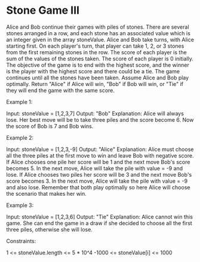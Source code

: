 # Stone Game III

Alice and Bob continue their games with piles of stones. There are several stones arranged in a row, and each stone has an associated value which is an integer given in the array stoneValue.
Alice and Bob take turns, with Alice starting first. On each player's turn, that player can take 1, 2, or 3 stones from the first remaining stones in the row.
The score of each player is the sum of the values of the stones taken. The score of each player is 0 initially.
The objective of the game is to end with the highest score, and the winner is the player with the highest score and there could be a tie. The game continues until all the stones have been taken.
Assume Alice and Bob play optimally.
Return "Alice" if Alice will win, "Bob" if Bob will win, or "Tie" if they will end the game with the same score.

Example 1:

Input: stoneValue = [1,2,3,7]
Output: "Bob"
Explanation: Alice will always lose. Her best move will be to take three piles and the score become 6. Now the score of Bob is 7 and Bob wins.

Example 2:

Input: stoneValue = [1,2,3,-9]
Output: "Alice"
Explanation: Alice must choose all the three piles at the first move to win and leave Bob with negative score.
If Alice chooses one pile her score will be 1 and the next move Bob's score becomes 5. In the next move, Alice will take the pile with value = -9 and lose.
If Alice chooses two piles her score will be 3 and the next move Bob's score becomes 3. In the next move, Alice will take the pile with value = -9 and also lose.
Remember that both play optimally so here Alice will choose the scenario that makes her win.

Example 3:

Input: stoneValue = [1,2,3,6]
Output: "Tie"
Explanation: Alice cannot win this game. She can end the game in a draw if she decided to choose all the first three piles, otherwise she will lose.

Constraints:

1 <= stoneValue.length <= 5 * 10^4
-1000 <= stoneValue[i] <= 1000
